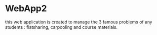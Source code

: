 # WebApp2
this web application is created to manage the 3 famous problems of any students : flatsharing, carpooling and course materials.

